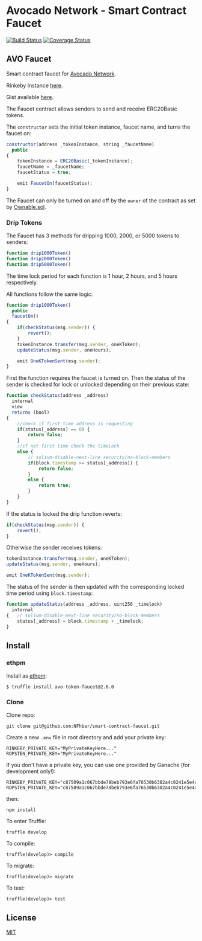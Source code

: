 # Avocado Network - Smart Contract Faucet

<div>

[![Build Status](https://travis-ci.org/AvocadoNetwork/smart-contract-faucet.svg?branch=master)](https://travis-ci.org/AvocadoNetwork/smart-contract-faucet)
[![Coverage Status](https://coveralls.io/repos/github/NFhbar/smart-contract-faucet/badge.svg?branch=master)](https://coveralls.io/github/NFhbar/smart-contract-faucet?branch=master)

</div>

## AVO Faucet
Smart contract faucet for [Avocado Network](https://github.com/AvocadoNetwork).

Rinkeby Instance [here](https://rinkeby.etherscan.io/address/0x8c2451d9bebc7c18ca89fdf7db8692d51605c04b).

Gist available [here](https://gist.github.com/NFhbar/e2112d0d909881e5c82b2c3d6a1c5e75).

The Faucet contract allows senders to send and receive ERC20Basic tokens.

The ```constructor``` sets the initial token instance, faucet name, and turns the faucet on:
```javascript
constructor(address _tokenInstance, string _faucetName)
  public
{
    tokenInstance = ERC20Basic(_tokenInstance);
    faucetName = _faucetName;
    faucetStatus = true;

    emit FaucetOn(faucetStatus);
}
```

The Faucet can only be turned on and off by the ```owner``` of the contract as set by [Ownable.sol](./contracts/ownership/Ownable.sol).

### Drip Tokens
The Faucet has 3 methods for dripping 1000, 2000, or 5000 tokens to senders:
```javascript
function drip1000Token()
function drip2000Token()
function drip5000Token()
```
The time lock period for each function is 1 hour, 2 hours, and 5 hours respectively.

All functions follow the same logic:
```javascript
function drip1000Token()
  public
  faucetOn()
{
    if(checkStatus(msg.sender)) {
        revert();
    }
    tokenInstance.transfer(msg.sender, oneKToken);
    updateStatus(msg.sender, oneHours);

    emit OneKTokenSent(msg.sender);
}
```
First the function requires the faucet is turned on. Then the status of the sender is checked for lock or unlocked depending on their previous state:
```javascript
function checkStatus(address _address)
  internal
  view
  returns (bool)
{
    //check if first time address is requesting
    if(status[_address] == 0) {
        return false;
    }
    //if not first time check the timeLock
    else {
        // solium-disable-next-line security/no-block-members
        if(block.timestamp >= status[_address]) {
            return false;
        }
        else {
            return true;
        }
    }
}
```
If the status is locked the drip function reverts:
```javascript
if(checkStatus(msg.sender)) {
    revert();
}
```
Otherwise the sender receives tokens:
```javascript
tokenInstance.transfer(msg.sender, oneKToken);
updateStatus(msg.sender, oneHours);

emit OneKTokenSent(msg.sender);
```
The status of the sender is then updated with the corresponding locked time period using ```block.timestamp```:
```javascript
function updateStatus(address _address, uint256 _timelock)
  internal
{   // solium-disable-next-line security/no-block-members
    status[_address] = block.timestamp + _timelock;
}
```

## Install
### ethpm
Install as [ethpm](https://www.ethpm.com/registry/packages/48):
```
$ truffle install avo-token-faucet@2.0.0
```

### Clone
Clone repo:
```
git clone git@github.com:NFhbar/smart-contract-faucet.git
```
Create a new ```.env``` file in root directory and add your private key:
```
RINKEBY_PRIVATE_KEY="MyPrivateKeyHere..."
ROPSTEN_PRIVATE_KEY="MyPrivateKeyHere..."
```
If you don't have a private key, you can use one provided by Ganache (for development only!):
```
RINKEBY_PRIVATE_KEY="c87509a1c067bbde78beb793e6fa76530b6382a4c0241e5e4a9ec0a0f44dc0d3"
ROPSTEN_PRIVATE_KEY="c87509a1c067bbde78beb793e6fa76530b6382a4c0241e5e4a9ec0a0f44dc0d3"
```
then:
```
npm install
```
To enter Truffle:
```
truffle develop
```
To compile:
```
truffle(develop)> compile
```
To migrate:
```
truffle(develop)> migrate
```
To test:
```
truffle(develop)> test
```

## License
[MIT](./LICENSE.md)
